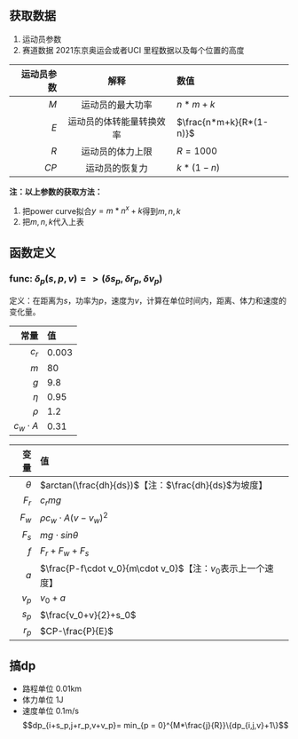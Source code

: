 ## 获取数据
1. 运动员参数
2. 赛道数据 2021东京奥运会或者UCI 里程数据以及每个位置的高度

| 运动员参数 | 解释                     |数值     |
| ---------: | :-----------------------: | :---- |
|        $M$ | 运动员的最大功率         | $n*m+k$ |
|        $E$ | 运动员的体转能量转换效率 | $\frac{n*m+k}{R*(1-n)}$ |
|        $R$ | 运动员的体力上限         | $R=1000$ |
|       $CP$ | 运动员的恢复力           | $k*(1-n)$ |

**注：以上参数的获取方法：**
1. 把power curve拟合$y=m*n^x+k$得到$m,n,k$
2. 把$m,n,k$代入上表

## 函数定义

### func: $\delta_p(s,p,v)=>(\delta s_p,\delta r_p,\delta v_p)$
定义：在距离为$s$，功率为$p$，速度为$v$，计算在单位时间内，距离、体力和速度的变化量。

|          常量 | 值    |
| ------------: | :---- |
|         $c_r$ | 0.003 |
|           $m$ | 80    |
|           $g$ | 9.8   |
|        $\eta$ | 0.95  |
|        $\rho$ | 1.2   |
| $c_w \cdot A$ | 0.31  |

|     变量 | 值                                                           |
| -------: | :----------------------------------------------------------- |
| $\theta$ | $arctan(\frac{dh}{ds})$【注：$\frac{dh}{ds}$为坡度】         |
|    $F_r$ | $c_rmg$                                                      |
|    $F_w$ | $\rho c_w\cdot A(v-v_w)^2$                                   |
|    $F_s$ | $mg\cdot sin\theta$                                          |
|      $f$ | $F_r+F_w+F_s$                                   |
|      $a$ | $\frac{P-f\cdot v_0}{m\cdot v_0}$【注：$v_0$表示上一个速度】 |
|    $v_p$ | $v_0+a$                                                      |
|    $s_p$ | $\frac{v_0+v}{2}+s_0$                                        |
|    $r_p$ | $CP-\frac{P}{E}$                                             |

## 搞dp
- 路程单位 0.01km 
- 体力单位 1J 
- 速度单位 0.1m/s
$$dp_{i+s_p,j+r_p,v+v_p}= min_{p = 0}^{M*\frac{j}{R}}\{dp_{i,j,v}+1\}$$
